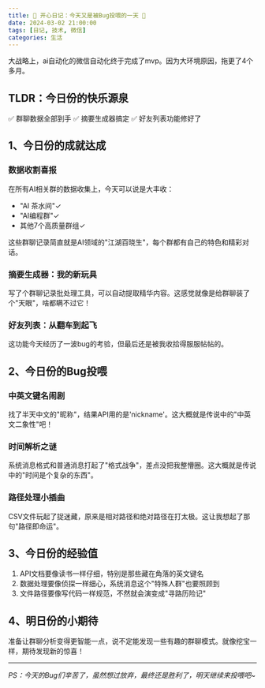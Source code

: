 ```yaml
---
title: 🌟 开心日记：今天又是被Bug投喂的一天 🌟
date: 2024-03-02 21:00:00
tags: [日记, 技术, 微信]
categories: 生活
---
```

大战略上，ai自动化的微信自动化终于完成了mvp。因为大环境原因，拖更了4个多月。
## TLDR：今日份的快乐源泉
✅ 群聊数据全部到手
✅ 摘要生成器搞定
✅ 好友列表功能修好了

## 1、今日份的成就达成

### 数据收割喜报
在所有AI相关群的数据收集上，今天可以说是大丰收：
- "AI 茶水间"✓
- "AI编程群"✓
- 其他7个高质量群组✓

这些群聊记录简直就是AI领域的"江湖百晓生"，每个群都有自己的特色和精彩对话。

### 摘要生成器：我的新玩具
写了个群聊记录批处理工具，可以自动提取精华内容。这感觉就像是给群聊装了个"天眼"，啥都瞒不过它！

### 好友列表：从翻车到起飞
这功能今天经历了一波bug的考验，但最后还是被我收拾得服服帖帖的。

## 2、今日份的Bug投喂

### 中英文键名闹剧
找了半天中文的"昵称"，结果API用的是'nickname'。这大概就是传说中的"中英文二象性"吧！

### 时间解析之谜
系统消息格式和普通消息打起了"格式战争"，差点没把我整懵圈。这大概就是传说中的"时间是个复杂的东西"。

### 路径处理小插曲
CSV文件玩起了捉迷藏，原来是相对路径和绝对路径在打太极。这让我想起了那句"路径即命运"。

## 3、今日份的经验值

1. API文档要像读书一样仔细，特别是那些藏在角落的英文键名
2. 数据处理要像侦探一样细心，系统消息这个"特殊人群"也要照顾到
3. 文件路径要像写代码一样规范，不然就会演变成"寻路历险记"

## 4、明日份的小期待

准备让群聊分析变得更智能一点，说不定能发现一些有趣的群聊模式。就像挖宝一样，期待发现新的惊喜！

---
*PS：今天的Bug们辛苦了，虽然想过放弃，最终还是胜利了，明天继续来投喂吧~*
